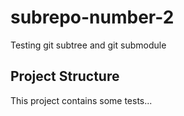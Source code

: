 # subrepo-number-2
Testing git subtree and git submodule

## Project Structure
This project contains some tests...